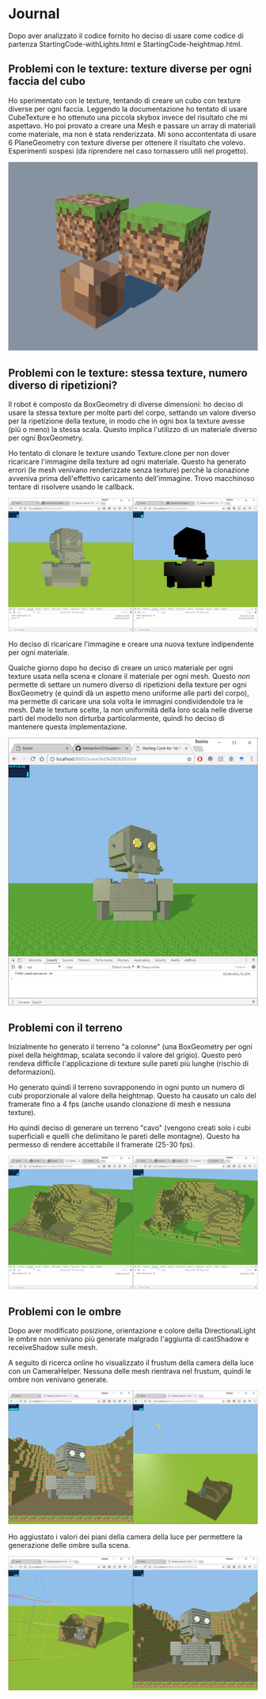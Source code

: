 # Journal

Dopo aver analizzato il codice fornito ho deciso di usare come codice di partenza StartingCode-withLights.html e StartingCode-heightmap.html.

## Problemi con le texture: texture diverse per ogni faccia del cubo

Ho sperimentato con le texture, tentando di creare un cubo con texture diverse per ogni faccia. Leggendo la documentazione ho tentato di usare CubeTexture e ho ottenuto una piccola skybox invece del risultato che mi aspettavo. Ho poi provato a creare una Mesh e passare un array di materiali come materiale, ma non è stata renderizzata. Mi sono accontentata di usare 6 PlaneGeometry con texture diverse per ottenere il risultato che volevo. Esperimenti sospesi (da riprendere nel caso tornassero utili nel progetto).

![First problem](https://github.com/Interactive3DGraphicsCourse-UNIUD-2018/boxes-bportelli/blob/master/journal_files/cube_problems.png)

## Problemi con le texture: stessa texture, numero diverso di ripetizioni?

Il robot è composto da BoxGeometry di diverse dimensioni: ho deciso di usare la stessa texture per molte parti del corpo, settando un valore diverso per la ripetizione della texture, in modo che in ogni box la texture avesse (più o meno) la stessa scala. Questo implica l'utilizzo di un materiale diverso per ogni BoxGeometry.

Ho tentato di clonare le texture usando Texture.clone per non dover ricaricare l'immagine della texture ad ogni materiale. Questo ha generato errori (le mesh venivano renderizzate senza texture) perchè la clonazione avveniva prima dell'effettivo caricamento dell'immagine. Trovo macchinoso tentare di risolvere usando le callback.

![Texture Cloning Problems](https://github.com/Interactive3DGraphicsCourse-UNIUD-2018/boxes-bportelli/blob/master/journal_files/00_texture_cloning.png)

Ho deciso di ricaricare l'immagine e creare una nuova texture indipendente per ogni materiale.

Qualche giorno dopo ho deciso di creare un unico materiale per ogni texture usata nella scena e clonare il materiale per ogni mesh. Questo *non* permette di settare un numero diverso di ripetizioni della texture per ogni BoxGeometry (e quindi dà un aspetto meno uniforme alle parti del corpo), ma permette di caricare una sola volta le immagini condividendole tra le mesh. Date le texture scelte, la non uniformità della loro scala nelle diverse parti del modello non dirturba particolarmente, quindi ho deciso di mantenere questa implementazione.

![Texture Scale](https://github.com/Interactive3DGraphicsCourse-UNIUD-2018/boxes-bportelli/blob/master/journal_files/00_texture_final.png)

## Problemi con il terreno

Inizialmente ho generato il terreno "a colonne" (una BoxGeometry per ogni pixel della heightmap, scalata secondo il valore del grigio). Questo però rendeva difficile l'applicazione di texture sulle pareti più lunghe (rischio di deformazioni).

Ho generato quindi il terreno sovrapponendo in ogni punto un numero di cubi proporzionale al valore della heightmap. Questo ha causato un calo del framerate fino a 4 fps (anche usando clonazione di mesh e nessuna texture).

Ho quindi deciso di generare un terreno "cavo" (vengono creati solo i cubi superficiali e quelli che delimitano le pareti delle montagne). Questo ha permesso di rendere accettabile il framerate (25-30 fps).

![Terrain](https://github.com/Interactive3DGraphicsCourse-UNIUD-2018/boxes-bportelli/blob/master/journal_files/02_terrain.png)

## Problemi con le ombre

Dopo aver modificato posizione, orientazione e colore della DirectionalLight le ombre non venivano più generate malgrado l'aggiunta di castShadow e receiveShadow sulle mesh.

A seguito di ricerca online ho visualizzato il frustum della camera della luce con un CameraHelper. Nessuna delle mesh rientrava nel frustum, quindi le ombre non venivano generate.

![No Shadows](https://github.com/Interactive3DGraphicsCourse-UNIUD-2018/boxes-bportelli/blob/master/journal_files/01_no_shadows.png)

Ho aggiustato i valori dei piani della camera della luce per permettere la generazione delle ombre sulla scena.

![Shadows Are Visible](https://github.com/Interactive3DGraphicsCourse-UNIUD-2018/boxes-bportelli/blob/master/journal_files/01_yes_shadows.png)
